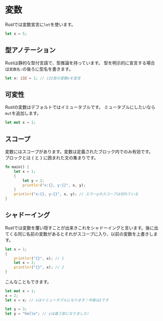 # 変数
Rustでは変数宣言に`let`を使います。
```Rust
let x = 5;
```
## 型アノテーション

Rustは静的な型付言語で、型推論を持っています。
型を明示的に宣言する場合は`変数名:`の後ろに型名を書きます。
```Rust
let x: i32 = 1; // i32型の変数xを宣言
```
## 可変性

Rustの変数はデフォルトではイミュータブルです。
ミュータブルにしたいなら`mut`を追加します。
```Rust
let mut x = 1;
```
## スコープ

変数にはスコープがあります。変数は定義されたブロック内でのみ有効です。 ブロックとは { と } に囲まれた文の集まりです。
```Rust
fn main() {
    let x = 1;
    {
        let y = 2;
        println!("x:{}, y:{}", x, y);
    }
    println!("x:{}, y:{}", x, y); // エラーyのスコープは切れている
}
```

## シャドーイング

Rustでは変数を覆い隠すことが出来きこれをシャドーイングと言います。後に出てくる同じ名前の変数があるとそれがスコープに入り、以前の変数を上書きします。
```Rust
let x = 1;
{
    println!("{}", x); // 1
    let x = 2;
    println!("{}", x); // 2
}
```

こんなこともできます。
```Rust
let mut x = 1;
x = 2;
let x = x; // xはイミュータブルになります！中身は2です

let y = 3;
let y = "hello"; // yは違う型になりました!
```
